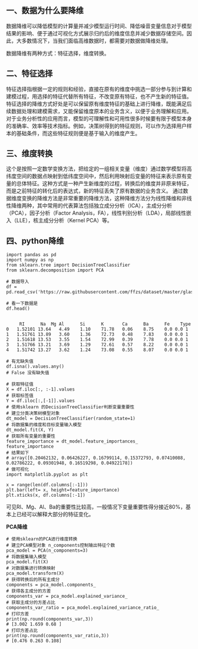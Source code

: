 ## 一、数据为什么要降维

数据降维可以降低模型的计算量并减少模型运行时间、降低噪音变量信息对于模型结果的影响、便于通过可视化方式展示归约后的维度信息并减少数据存储空间。因此，大多数情况下，当我们面临高维数据时，都需要对数据做降维处理。

数据降维有两种方式：特征选择，维度转换。

## 二、特征选择

特征选择指根据一定的规则和经验，直接在原有的维度中挑选一部分参与到计算和建模过程，用选择的特征代替所有特征，不改变原有特征，也不产生新的特征值。
特征选择的降维方式好处是可以保留原有维度特征的基础上进行降维，既能满足后续数据处理和建模需求，又能保留维度原本的业务含义，以便于业务理解和应用。对于业务分析性的应用而言，模型的可理解性和可用性很多时候要有限于模型本身的准确率、效率等技术指标。例如，决策树得到的特征规则，可以作为选择用户样本的基础条件，而这些特征规则便是基于输入的维度产生。

## 三、维度转换

这个是按照一定数学变换方法，把给定的一组相关变量（维度）通过数学模型将高纬度空间的数据点映射到低纬度空间中，然后利用映射后变量的特征来表示原有变量的总体特征。这种方式是一种产生新维度的过程，转换后的维度并非原来特征，而是之前特征的转化后的表达式，新的特征丢失了原有数据的业务含义。 通过数据维度变换的降维方法是非常重要的降维方法，这种降维方法分为线性降维和非线性降维两种，其中常用的代表算法包括独立成分分析（ICA），主成分分析（PCA），因子分析（Factor Analysis，FA），线性判别分析（LDA），局部线性嵌入（LLE），核主成分分析（Kernel PCA）等。


## 四、python降维

```
import pandas as pd
import numpy as np
from sklearn.tree import DecisionTreeClassifier
from sklearn.decomposition import PCA

# 数据导入
df = pd.read_csv('https://raw.githubusercontent.com/ffzs/dataset/master/glass.csv')

# 看一下数据是
df.head()


     RI	     Na	 Mg	Al	    Si	    K	    Ca	    Ba	    Fe	  Type
0	1.52101	13.64	4.49	1.10	71.78	0.06	8.75	0.0	0.0	1
1	1.51761	13.89	3.60	1.36	72.73	0.48	7.83	0.0	0.0	1
2	1.51618	13.53	3.55	1.54	72.99	0.39	7.78	0.0	0.0	1
3	1.51766	13.21	3.69	1.29	72.61	0.57	8.22	0.0	0.0	1
4	1.51742	13.27	3.62	1.24	73.08	0.55	8.07	0.0	0.0	1

# 有无缺失值
df.isna().values.any()
# False 没有缺失值

# 获取特征值
X = df.iloc[:, :-1].values
# 获取标签值
Y = df.iloc[:,[-1]].values
# 使用sklearn 的DecisionTreeClassifier判断变量重要性
# 建立分类决策树模型对象
dt_model = DecisionTreeClassifier(random_state=1)
# 将数据集的维度和目标变量输入模型
dt_model.fit(X, Y)
# 获取所有变量的重要性
feature_importance = dt_model.feature_importances_
feature_importance
# 结果如下
# array([0.20462132, 0.06426227, 0.16799114, 0.15372793, 0.07410088, 0.02786222, 0.09301948, 0.16519298, 0.04922178])
# 做可视化
import matplotlib.pyplot as plt

x = range(len(df.columns[:-1])) 
plt.bar(left= x, height=feature_importance)
plt.xticks(x, df.columns[:-1])
```

可见Rl、Mg、Al、Ba的重要性比较高，一般情况下变量重要性得分接近80%，基本上已经可以解释大部分的特征变化。

**PCA降维**

```
# 使用sklearn的PCA进行维度转换
# 建立PCA模型对象 n_components控制输出特征个数
pca_model = PCA(n_components=3)
# 将数据集输入模型
pca_model.fit(X)
# 对数据集进行转换映射
pca_model.transform(X)
# 获得转换后的所有主成分
components = pca_model.components_
# 获得各主成分的方差
components_var = pca_model.explained_variance_
# 获取主成分的方差占比
components_var_ratio = pca_model.explained_variance_ratio_
# 打印方差
print(np.round(components_var,3))
# [3.002 1.659 0.68 ]
# 打印方差占比
print(np.round(components_var_ratio,3))
# [0.476 0.263 0.108]
```


